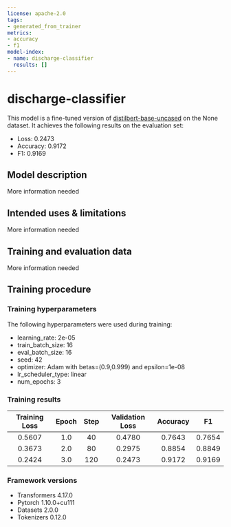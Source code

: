 ```yaml
---
license: apache-2.0
tags:
- generated_from_trainer
metrics:
- accuracy
- f1
model-index:
- name: discharge-classifier
  results: []
---
```


<!-- This model card has been generated automatically according to the information the Trainer had access to. You
should probably proofread and complete it, then remove this comment. -->

# discharge-classifier

This model is a fine-tuned version of [distilbert-base-uncased](https://huggingface.co/distilbert-base-uncased) on the None dataset.
It achieves the following results on the evaluation set:
- Loss: 0.2473
- Accuracy: 0.9172
- F1: 0.9169

## Model description

More information needed

## Intended uses & limitations

More information needed

## Training and evaluation data

More information needed

## Training procedure

### Training hyperparameters

The following hyperparameters were used during training:
- learning_rate: 2e-05
- train_batch_size: 16
- eval_batch_size: 16
- seed: 42
- optimizer: Adam with betas=(0.9,0.999) and epsilon=1e-08
- lr_scheduler_type: linear
- num_epochs: 3

### Training results

| Training Loss | Epoch | Step | Validation Loss | Accuracy | F1     |
|:-------------:|:-----:|:----:|:---------------:|:--------:|:------:|
| 0.5607        | 1.0   | 40   | 0.4780          | 0.7643   | 0.7654 |
| 0.3673        | 2.0   | 80   | 0.2975          | 0.8854   | 0.8849 |
| 0.2424        | 3.0   | 120  | 0.2473          | 0.9172   | 0.9169 |


### Framework versions

- Transformers 4.17.0
- Pytorch 1.10.0+cu111
- Datasets 2.0.0
- Tokenizers 0.12.0
